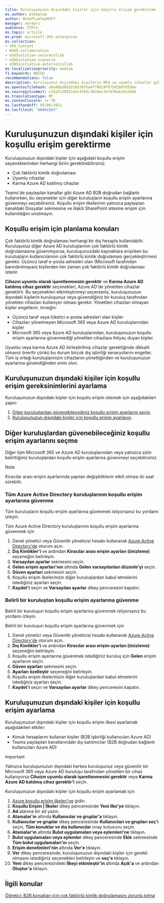 ```yaml
---
title: Kuruluşunuzun dışındaki kişiler için koşullu erişim gerektirme
ms.author: mikeplum
author: MikePlumleyMSFT
manager: serdars
audience: ITPro
ms.topic: article
ms.prod: microsoft-365-enterprise
ms.collection:
- SPO_Content
- M365-collaboration
- m365solution-securecollab
- m365solution-scenario
- m365initiative-externalcollab
ms.localizationpriority: medium
f1.keywords: NOCSH
recommendations: false
description: Kuruluşunuz dışındaki kişilerin MFA ve uyumlu cihazlar gibi koşullu erişim denetimlerini geçirmesini nasıl zorunlu kacağınızı öğrenin.
ms.openlocfilehash: a9a48bd891810530fba4f78824f675d2b0f0556e
ms.sourcegitcommit: c33af120921d3c4fb5c362dac3e74f0ab3d1e58d
ms.translationtype: MT
ms.contentlocale: tr-TR
ms.lasthandoff: 05/06/2022
ms.locfileid: "66861563"
---
```

# <a name="require-conditional-access-for-people-outside-your-organization"></a>Kuruluşunuzun dışındaki kişiler için koşullu erişim gerektirme

Kuruluşunuzun dışındaki kişiler için aşağıdaki koşullu erişim seçeneklerinden herhangi birini gerektirebilirsiniz:

- Çok faktörlü kimlik doğrulaması
- Uyumlu cihazlar
- Karma Azure AD katılmış cihazlar

Teams'de paylaşılan kanallar gibi Azure AD B2B doğrudan bağlantı kullanırken, bu seçenekler için diğer kuruluşların koşullu erişim ayarlarına güvenmeyi seçebilirsiniz. Koşullu erişim ilkelerinin yalnızca paylaşılan kanaldaki Dosyalar sekmesine ve ilişkili SharePoint sitesine erişim için kullanıldığını unutmayın.

## <a name="planning-considerations-for-conditional-access"></a>Koşullu erişim için planlama konuları

Çok faktörlü kimlik doğrulaması herhangi bir dış hesapla kullanılabilir. Kuruluşunuz diğer Azure AD kuruluşlarının çok faktörlü kimlik doğrulamasına güvenmiyorsa, kuruluşunuzdaki kaynaklara erişirken bu kuruluşların kullanıcılarının çok faktörlü kimlik doğrulaması gerçekleştirmesi gerekir. Üçüncü taraf e-posta adresleri olan (Microsoft tarafından barındırılmayan) kişilerden her zaman çok faktörlü kimlik doğrulaması istenir.

**Cihazın uyumlu olarak işaretlenmesini gerektir** ve **Karma Azure AD katılmış cihaz gerektir** seçenekleri, Azure AD'de yönetilen cihazlar gerektirir. Bu seçenekleri etkinleştirmeyi seçerseniz, kuruluşunuzun dışındaki kişilerin kuruluşunuz veya güvendiğiniz bir kuruluş tarafından yönetilen cihazları kullanıyor olması gerekir. Yönetilen cihazları olmayan kişiler engellenir, örneğin:

- Üçüncü taraf veya tüketici e-posta adresleri olan kişiler
- Cihazları yönetmeyen Microsoft 365 veya Azure AD kuruluşlarından kişiler
- Microsoft 365 veya Azure AD kuruluşlarından, kuruluşunuzun koşullu erişim ayarlarına güvenmediği yönetilen cihazlara ihtiyaç duyan kişiler.

Uyumlu veya karma Azure AD birleştirilmiş cihazlar gerektiğinde dikkatli olmanız önerilir çünkü bu durum birçok dış işbirliği senaryolarını engeller. Tüm iş ortağı kuruluşlarınızın cihazlarını yönettiğinden ve kuruluşunuzun ayarlarına güvendiğinden emin olun.

## <a name="set-up-conditional-access-requirements-for-people-outside-your-organization"></a>Kuruluşunuzun dışındaki kişiler için koşullu erişim gereksinimlerini ayarlama

Kuruluşunuzun dışındaki kişiler için koşullu erişim istemek için aşağıdakileri yapın:

1. [Diğer kuruluşlardan güvenebileceğiniz koşullu erişim ayarlarını seçin](#choose-conditional-access-settings-to-trust-from-other-organizations).
1. [Kuruluşunuzun dışındaki kişiler için koşullu erişim ayarlayın](#set-up-conditional-access-for-people-outside-your-organization).

## <a name="choose-conditional-access-settings-to-trust-from-other-organizations"></a>Diğer kuruluşlardan güvenebileceğiniz koşullu erişim ayarlarını seçme

Diğer tüm Microsoft 365 ve Azure AD kuruluşlarından veya yalnızca sizin belirttiğiniz kuruluşlardan koşullu erişim ayarlarına güvenmeyi seçebilirsiniz.

> [!NOTE]
> Kiracılar arası erişim ayarlarında yapılan değişikliklerin etkili olması iki saat sürebilir.

### <a name="trust-conditional-access-settings-from-all-azure-active-directory-organizations"></a>Tüm Azure Active Directory kuruluşlarının koşullu erişim ayarlarına güvenme

Tüm kuruluşların koşullu erişim ayarlarına güvenmek istiyorsanız bu yordamı izleyin.

Tüm Azure Active Directory kuruluşlarının koşullu erişim ayarlarına güvenmek için
1. Genel yönetici veya Güvenlik yöneticisi hesabı kullanarak [Azure Active Directory'de](https://aad.portal.azure.com) oturum açın.
1. **Dış Kimlikler'i** ve ardından **Kiracılar arası erişim ayarları (önizleme)** seçeneğini belirleyin.
1. **Varsayılan ayarlar** sekmesini seçin.
1. **Gelen erişim ayarları'nın** altında **Gelen varsayılanları düzenle'yi** seçin.
1. **Güven ayarları** sekmesini seçin.
1. Koşullu erişim ilkelerinizin diğer kuruluşlardan kabul etmelerini istediğiniz ayarları seçin.
1. **Kaydet'i** seçin ve **Varsayılan ayarlar** dikey penceresini kapatın.

### <a name="trust-conditional-access-settings-from-a-specific-organization"></a>Belirli bir kuruluştan koşullu erişim ayarlarına güvenme

Belirli bir kuruluşun koşullu erişim ayarlarına güvenmek istiyorsanız bu yordamı izleyin.

Belirli bir kuruluşun koşullu erişim ayarlarına güvenmek için
1. Genel yönetici veya Güvenlik yöneticisi hesabı kullanarak [Azure Active Directory'de](https://aad.portal.azure.com) oturum açın.
1. **Dış Kimlikler'i** ve ardından **Kiracılar arası erişim ayarları (önizleme)** seçeneğini belirleyin.
1. Koşullu erişim ayarlarına güvenmek istediğiniz kuruluş için **Gelen** erişim ayarlarını seçin.
1. **Güven ayarları** sekmesini seçin.
1. **Ayarları özelleştir** seçeneğini belirleyin.
1. Koşullu erişim ilkelerinizin diğer kuruluşlardan kabul etmelerini istediğiniz ayarları seçin.
1. **Kaydet'i** seçin ve **Varsayılan ayarlar** dikey penceresini kapatın.

## <a name="set-up-conditional-access-for-people-outside-your-organization"></a>Kuruluşunuzun dışındaki kişiler için koşullu erişim ayarlama

Kuruluşunuzun dışındaki kişiler için koşullu erişim ilkesi ayarlamak aşağıdakileri etkiler:

- Konuk hesaplarını kullanan kişiler (B2B işbirliği kullanıcıları Azure AD)
- Teams paylaşılan kanallarındaki dış katılımcılar (B2B doğrudan bağlantı kullanıcıları Azure AD)

> [!IMPORTANT]
> Yalnızca kuruluşunuzun dışındaki herkes kuruluşunuz veya güvenilir bir Microsoft 365 veya Azure AD kuruluşu tarafından yönetilen bir cihaz kullanıyorsa **Cihazın uyumlu olarak işaretlenmesini gerektir** veya **Karma Azure AD katılmış cihaz gerektir'i** seçin.

Kuruluşunuzun dışındaki kişiler için koşullu erişim ayarlamak için
1. [Azure koşullu erişim ilkeleri'ne](https://portal.azure.com/#blade/Microsoft_AAD_IAM/ConditionalAccessBlade) gidin.
1. **Koşullu Erişim | İlkeler** dikey penceresinde **Yeni ilke'ye** tıklayın.
1. **Ad** alanına bir ad yazın.
1. **Atamalar'ın** altında **Kullanıcılar ve gruplar'a** tıklayın.
1. **Kullanıcılar ve gruplar** dikey penceresinde **Kullanıcıları ve grupları seç'i** seçin, **Tüm konuklar ve dış kullanıcılar** onay kutusunu seçin.
1. **Atamalar'ın** altında **Bulut uygulamaları veya eylemleri'ne** tıklayın.
1. **Bulut uygulamaları veya eylemler** dikey penceresinde **Ekle** sekmesinde **Tüm bulut uygulamaları'nı** seçin.
1. **Erişim denetimleri'nin** altında **Ver'e** tıklayın.
1. **Ver** dikey penceresinde, kuruluşunuzun dışındaki kişiler için gerekli olmasını istediğiniz seçenekleri belirleyin ve **seç'e** tıklayın.
1. **Yeni** dikey penceresindeki **İlkeyi etkinleştir'in** altında **Açık'a** ve ardından **Oluştur'a** tıklayın.

## <a name="related-topics"></a>İlgili konular

[Öğretici: B2B konukları için çok faktörlü kimlik doğrulamasını zorunlu kılma](/azure/active-directory/external-identities/b2b-tutorial-require-mfa)
